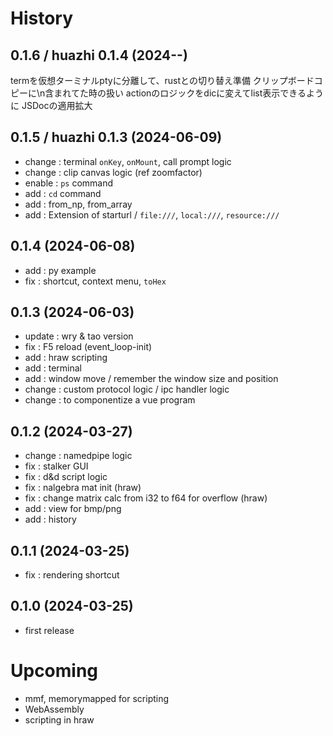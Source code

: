 # History

## 0.1.6 / huazhi 0.1.4 (2024--)
termを仮想ターミナルptyに分離して、rustとの切り替え準備
クリップボードコピーに\n含まれてた時の扱い
actionのロジックをdicに変えてlist表示できるように
JSDocの適用拡大
## 0.1.5 / huazhi 0.1.3 (2024-06-09)
- change : terminal ```onKey```, ```onMount```, call prompt logic
- change : clip canvas logic (ref zoomfactor)
- enable : ```ps``` command
- add : ```cd``` command
- add : from_np, from_array
- add : Extension of starturl / ```file:///```, ```local:///```, ```resource:///```
## 0.1.4 (2024-06-08)
- add : py example
- fix : shortcut, context menu, ```toHex```
## 0.1.3 (2024-06-03)
- update : wry & tao version
- fix : F5 reload (event_loop-init)
- add : hraw scripting
- add : terminal
- add : window move / remember the window size and position
- change : custom protocol logic / ipc handler logic
- change : to componentize a vue program
## 0.1.2 (2024-03-27)
- change : namedpipe logic
- fix : stalker GUI
- fix : d&d script logic
- fix : nalgebra mat init (hraw)
- fix : change matrix calc from i32 to f64 for overflow (hraw)
- add : view for bmp/png
- add : history
## 0.1.1 (2024-03-25)
- fix : rendering shortcut
## 0.1.0 (2024-03-25)
- first release

# Upcoming

- mmf, memorymapped for scripting
- WebAssembly
- scripting in hraw